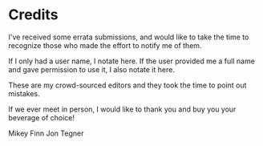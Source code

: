 # Credits

I've received some errata submissions, and would like to take the time to 
recognize those who made the effort to notify me of them.

If I only had a user name, I notate here. If the user provided me a full name
and gave permission to use it, I also notate it here.

These are my crowd-sourced editors and they took the time to point out mistakes.

If we ever meet in person, I would like to thank you and buy you your beverage
of choice!

Mikey Finn
Jon Tegner


